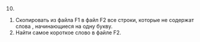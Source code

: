10.
1) Скопировать из файла F1 в файл F2 все строки, которые 
не содержат слова , начинающиеся на одну букву.
2) Найти самое короткое слово в файле F2.
